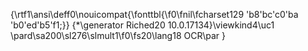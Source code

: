 {\rtf1\ansi\deff0\nouicompat{\fonttbl{\f0\fnil\fcharset129 \'b8\'bc\'c0\'ba \'b0\'ed\'b5\'f1;}}
{\*\generator Riched20 10.0.17134}\viewkind4\uc1 
\pard\sa200\sl276\slmult1\f0\fs20\lang18 OCR\par
}
 